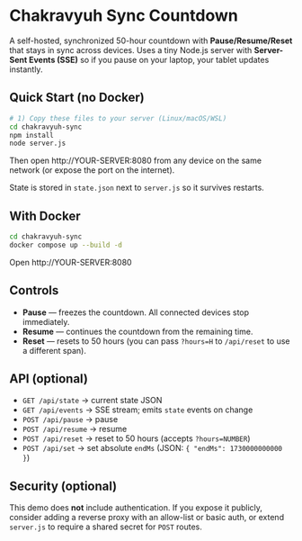 # Chakravyuh Sync Countdown

A self-hosted, synchronized 50-hour countdown with **Pause/Resume/Reset** that stays in sync across devices. Uses a tiny Node.js server with **Server-Sent Events (SSE)** so if you pause on your laptop, your tablet updates instantly.

## Quick Start (no Docker)

```bash
# 1) Copy these files to your server (Linux/macOS/WSL)
cd chakravyuh-sync
npm install
node server.js
```

Then open http://YOUR-SERVER:8080 from any device on the same network (or expose the port on the internet).

State is stored in `state.json` next to `server.js` so it survives restarts.

## With Docker

```bash
cd chakravyuh-sync
docker compose up --build -d
```

Open http://YOUR-SERVER:8080

## Controls

- **Pause** — freezes the countdown. All connected devices stop immediately.
- **Resume** — continues the countdown from the remaining time.
- **Reset** — resets to 50 hours (you can pass `?hours=H` to `/api/reset` to use a different span).

## API (optional)

- `GET /api/state` → current state JSON
- `GET /api/events` → SSE stream; emits `state` events on change
- `POST /api/pause` → pause
- `POST /api/resume` → resume
- `POST /api/reset` → reset to 50 hours (accepts `?hours=NUMBER`)
- `POST /api/set` → set absolute `endMs` (JSON: `{ "endMs": 1730000000000 }`)

## Security (optional)

This demo does **not** include authentication. If you expose it publicly, consider adding a reverse proxy with an allow-list or basic auth, or extend `server.js` to require a shared secret for `POST` routes.
